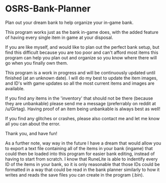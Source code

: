 # OSRS-Bank-Planner
 Plan out your dream bank to help organize your in-game bank.


This program works just as the bank in-game does, with the added feature of having every single item in game at your disposal.

If you are like myself, and would like to plan out the perfect bank setup, but find this difficult because you are too poor and can't afford most items this program can help you plan out and organize so you know where there will go when you finally own them.

This program is a work in progress and will be continuously updated until finished (at an unknown date). I will do my best to update the item images, and ID's with game updates so all the most current items and images are available.

If you find any items in the 'inventory' that should not be there (because they are unbankable) please send me a message (preferrably on reddit at /u/Girtag). Having proof of an item being unbankable is always best as well!

If you find any glitches or crashes, please also contact me and let me know all you can about the error.

Thank you, and have fun!




As a further note, way way in the future I have a dream that would allow you to export a text file containing all of the items in your bank (ingame) that could then be loaded into this program for easier bank editing, instead of having to start from scratch. I know that RuneLite is able to indentify every ID of the items in your bank, so it is only reasonable that those IDs could be formatted in a way that could be read in the bank planner similarly to how it writes and reads the save files you can create in the program (.bin).
